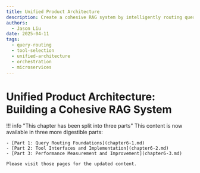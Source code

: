 ```yaml
---
title: Unified Product Architecture
description: Create a cohesive RAG system by intelligently routing queries to specialized components while maintaining a seamless user experience
authors:
  - Jason Liu
date: 2025-04-11
tags:
  - query-routing
  - tool-selection
  - unified-architecture
  - orchestration
  - microservices
---
```


# Unified Product Architecture: Building a Cohesive RAG System

!!! info "This chapter has been split into three parts"
    This content is now available in three more digestible parts:
    
    - [Part 1: Query Routing Foundations](chapter6-1.md)
    - [Part 2: Tool Interfaces and Implementation](chapter6-2.md)
    - [Part 3: Performance Measurement and Improvement](chapter6-3.md)
    
    Please visit those pages for the updated content.